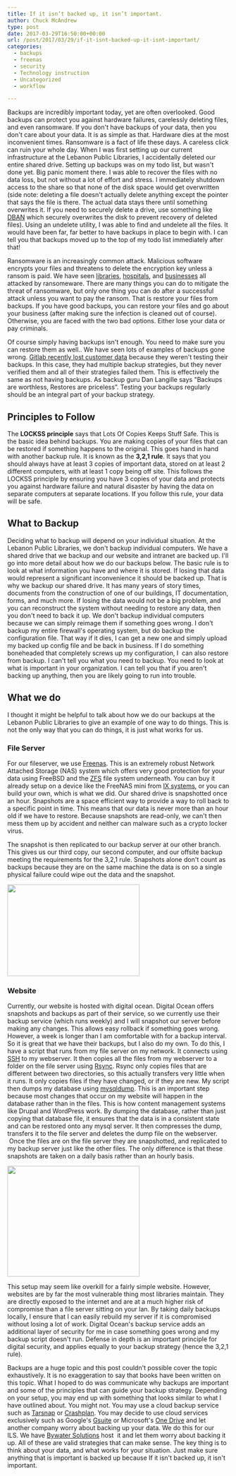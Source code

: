 ```yaml
---
title: If it isn’t backed up, it isn’t important.
author: Chuck McAndrew
type: post
date: 2017-03-29T16:50:00+00:00
url: /post/2017/03/29/if-it-isnt-backed-up-it-isnt-important/
categories:
  - backups
  - freenas
  - security
  - Technology instruction
  - Uncategorized
  - workflow

---
```

Backups are incredibly important today, yet are often overlooked. Good backups can protect you against hardware failures, carelessly deleting files, and even ransomware. If you don't have backups of your data, then you don't care about your data. It is as simple as that. Hardware dies at the most inconvenient times. Ransomware is a fact of life these days. A careless click can ruin your whole day. When I was first setting up our current infrastructure at the Lebanon Public Libraries, I accidentally deleted our entire shared drive. Setting up backups was on my todo list, but wasn't done yet. Big panic moment there. I was able to recover the files with no data loss, but not without a lot of effort and stress. I immediately shutdown access to the share so that none of the disk space would get overwritten (side note: deleting a file doesn't actually delete anything except the pointer that says the file is there. The actual data stays there until something overwrites it. If you need to securely delete a drive, use something like [DBAN][1] which securely overwrites the disk to prevent recovery of deleted files). Using an undelete utility, I was able to find and undelete all the files. It would have been far, far better to have backups in place to begin with. I can tell you that backups moved up to the top of my todo list immediately after that!

Ransomware is an increasingly common attack. Malicious software encrypts your files and threatens to delete the encryption key unless a ransom is paid. We have seen [libraries][2], [hospitals][3], and [businesses][4] all attacked by ransomeware. There are many things you can do to mitigate the threat of ransomware, but only one thing you can do after a successful attack unless you want to pay the ransom. That is restore your files from backups. If you have good backups, you can restore your files and go about your business (after making sure the infection is cleaned out of course). Otherwise, you are faced with the two bad options. Either lose your data or pay criminals.

Of course simply having backups isn't enough. You need to make sure you can restore them as well.. We have seen lots of examples of backups gone wrong. [Gitlab recently lost customer data][5] because they weren't testing their backups. In this case, they had multiple backup strategies, but they never verified them and all of their strategies failed them. This is effectively the same as not having backups. As backup guru Dan Langille says "Backups are worthless, Restores are priceless&#8221;. Testing your backups regularly should be an integral part of your backup strategy.

## Principles to Follow

The **LOCKSS principle** says that Lots Of Copies Keeps Stuff Safe. This is the basic idea behind backups. You are making copies of your files that can be restored if something happens to the original. This goes hand in hand with another backup rule. It is known as the **3,2,1 rule**. It says that you should always have at least 3 copies of important data, stored on at least 2 different computers, with at least 1 copy being off site. This follows the LOCKSS principle by ensuring you have 3 copies of your data and protects you against hardware failure and natural disaster by having the data on separate computers at separate locations. If you follow this rule, your data will be safe.

## What to Backup

Deciding what to backup will depend on your individual situation. At the Lebanon Public Libraries, we don't backup individual computers. We have a shared drive that we backup and our website and intranet are backed up. I'll go into more detail about how we do our backups below. The basic rule is to look at what information you have and where it is stored. If losing that data would represent a significant inconvenience it should be backed up. That is why we backup our shared drive. It has many years of story times, documents from the construction of one of our buildings, IT documentation, forms, and much more. If losing the data would not be a big problem, and you can reconstruct the system without needing to restore any data, then you don't need to back it up. We don't backup individual computers because we can simply reimage them if something goes wrong. I don't backup my entire firewall's operating system, but do backup the configuration file. That way if it dies, I can get a new one and simply upload my backed up config file and be back in business. If I do something boneheaded that completely screws up my configuration, I  can also restore from backup. I can't tell you what you need to backup. You need to look at what is important in your organization. I can tell you that if you aren't backing up anything, then you are likely going to run into trouble.

## What we do

I thought it might be helpful to talk about how we do our backups at the Lebanon Public Libraries to give an example of one way to do things. This is not the only way that you can do things, it is just what works for us.

### File Server

For our fileserver, we use [Freenas][6]. This is an extremely robust Network Attached Storage (NAS) system which offers very good protection for your data using FreeBSD and the [ZFS][7] file system underneath. You can buy it already setup on a device like the FreeNAS mini from [IX systems][8], or you can build your own, which is what we did. Our shared drive is snapshotted once an hour. Snapshots are a space efficient way to provide a way to roll back to a specific point in time. This means that our data is never more than an hour old if we have to restore. Because snapshots are read-only, we can't then mess them up by accident and neither can malware such as a crypto locker virus.

The snapshot is then replicated to our backup server at our other branch. This gives us our third copy, our second computer, and our offsite backup meeting the requirements for the 3,2,1 rule. Snapshots alone don't count as backups because they are on the same machine the data is on so a single physical failure could wipe out the data and the snapshot.

<img class="alignnone size-medium wp-image-78" src="/wp-content/uploads/2017/03/file-server-300x208.png" alt="" width="300" height="208" srcset="/wp-content/uploads/2017/03/file-server-300x208.png 300w, /wp-content/uploads/2017/03/file-server.png 441w" sizes="(max-width: 300px) 100vw, 300px" />

### Website

Currently, our website is hosted with digital ocean. Digital Ocean offers snapshots and backups as part of their service, so we currently use their backup service (which runs weekly) and I will snapshot our server before making any changes. This allows easy rollback if something goes wrong. However, a week is longer than I am comfortable with for a backup interval. So it is great that we have their backups, but I also do my own. To do this, I have a script that runs from my file server on my network. It connects using [SSH][9] to my webserver. It then copies all the files from my webserver to a folder on the file server using [Rsync][10]. Rsync only copies files that are different between two directories, so this actually transfers very little when it runs. It only copies files if they have changed, or if they are new. My script then dumps my database using [mysqldump][11]. This is an important step because most changes that occur on my website will happen in the database rather than in the files. This is how content management systems like Drupal and WordPress work. By dumping the database, rather than just copying that database file, it ensures that the data is in a consistent state and can be restored onto any mysql server. It then compresses the dump, transfers it to the file server and deletes the dump file on the webserver.  Once the files are on the file server they are snapshotted, and replicated to my backup server just like the other files. The only difference is that these snapshots are taken on a daily basis rather than an hourly basis.

<img class="alignnone size-medium wp-image-79" src="/wp-content/uploads/2017/03/file-server-1-300x251.png" alt="" width="300" height="251" srcset="/wp-content/uploads/2017/03/file-server-1-300x251.png 300w, /wp-content/uploads/2017/03/file-server-1.png 531w" sizes="(max-width: 300px) 100vw, 300px" />

This setup may seem like overkill for a fairly simple website. However, websites are by far the most vulnerable thing most libraries maintain. They are directly exposed to the internet and are at a much higher risk of compromise than a file server sitting on your lan. By taking daily backups locally, I ensure that I can easily rebuild my server if it is compromised without losing a lot of work. Digital Ocean's backup service adds an additional layer of security for me in case something goes wrong and my backup script doesn't run. Defense in depth is an important principle for digital security, and applies equally to your backup strategy (hence the 3,2,1 rule).

Backups are a huge topic and this post couldn't possible cover the topic exhaustively. It is no exaggeration to say that books have been written on this topic. What I hoped to do was communicate why backups are important and some of the principles that can guide your backup strategy. Depending on your setup, you may end up with something that looks similar to what I have outlined about. You might not. You may use a cloud backup service such as [Tarsnap][12] or [Crashplan][13]. You may decide to use cloud services exclusively such as Google's [Gsuite][14] or Microsoft's [One Drive][15] and let another company worry about backing up your data. We do this for our ILS. We have [Bywater Solutions][16] host  it and let them worry about backing it up. All of these are valid strategies that can make sense. The key thing is to think about your data, and what works for your situation. Just make sure anything that is important is backed up because If it isn't backed up, it isn't important.

&nbsp;

 [1]: https://dban.org/
 [2]: http://www.kmov.com/story/34298858/st-louis-city-public-library-victim-of-ransomware-attack
 [3]: https://www.engadget.com/2016/02/19/hospital-ransomware-a-chilling-wake-up-call/
 [4]: https://www.theatlantic.com/business/archive/2016/09/ransomware-us/498602/
 [5]: https://www.theregister.co.uk/2017/02/01/gitlab_data_loss/
 [6]: http://www.freenas.org/
 [7]: https://en.wikipedia.org/wiki/ZFS
 [8]: https://www.ixsystems.com/
 [9]: https://en.wikipedia.org/wiki/Secure_Shell
 [10]: https://en.wikipedia.org/wiki/Rsync
 [11]: https://dev.mysql.com/doc/refman/5.7/en/mysqldump.html
 [12]: https://www.tarsnap.com/
 [13]: https://www.crashplan.com/en-us/
 [14]: https://gsuite.google.com/
 [15]: https://onedrive.live.com/about/en-us/
 [16]: http://bywatersolutions.com/
